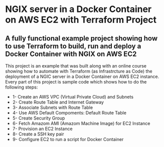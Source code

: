 # NGIX server in a Docker Container on AWS EC2 with Terraform Project

## A fully functional example project showing how to use Terraform to build, run and deploy a Docker Container with NGIX on AWS EC2

This project is an example that was built along with an online course showing how to automate with Terraform (as Infrastrcture as Code) the deployment of a NGIC server in a Docker Container on AWS EC2 instance. Every part of this project is sample code which shows how to do the following steps:

* 1- Create an AWS VPC (Virtual Private Cloud) and Subnets
* 2- Create Route Table and Internet Gateway
* 3- Associate Subnets with Route Table
* 4- Use AWS Default Compoments: Default Route Table
* 5- Create Security Group
* 6- Fetch Amazom AMI (Amazom Machine Image) for EC2 Instance
* 7- Provision an EC2 Instance
* 8- Create a SSH key pair
* 9- Configure EC2 to run a script for Docker Container
